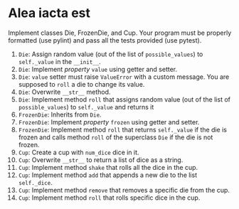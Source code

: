 # Alea iacta est

Implement classes Die, FrozenDie, and Cup. Your program must be properly formatted (use pylint) and  pass all the tests provided (use pytest).

1. `Die`: Assign random value (out of the list of `possible_values`) to `self._value` in the `__init__`.
1. `Die`: Implement *property* `value` using getter and setter.
1. `Die`: `value` setter must raise `ValueError` with a custom message. You are supposed to `roll` a die to change its value.
1. `Die`: Overwrite `__str__` method.
1. `Die`: Implement method `roll` that assigns random value (out of the list of `possible_values`) to `self._value` and returns it
1. `FrozenDie`: Inherits from `Die`.
1. `FrozenDie`: Implement *property* `frozen` using getter and setter.
1. `FrozenDie`: Implement method `roll` that returns `self._value` if the die is frozen and calls method `roll` of the superclass `Die` if the die is not frozen.
1. `Cup`: Create a cup with `num_dice` dice in it.
1. `Cup`: Overwrite `__str__` to return a list of dice as a string.
1. `Cup`: Implement method `shake` that rolls all the dice in the cup.
1. `Cup`: Implement method `add` that appends a new die to the list `self._dice`.
1. `Cup`: Implement method `remove` that removes a specific die from the cup.
1. `Cup`: Implement method `roll` that rolls specific dice in the cup.
